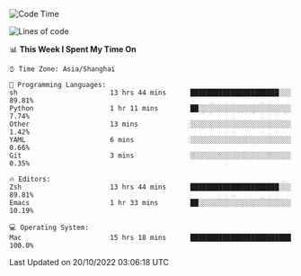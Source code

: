 <!--START_SECTION:waka-->
![Code Time](http://img.shields.io/badge/Code%20Time-925%20hrs%202%20mins-blue)

![Lines of code](https://img.shields.io/badge/From%20Hello%20World%20I%27ve%20Written-23%20Thousand%20lines%20of%20code-blue)

📊 **This Week I Spent My Time On** 

```text
⌚︎ Time Zone: Asia/Shanghai

💬 Programming Languages: 
sh                       13 hrs 44 mins      ██████████████████████░░░   89.81% 
Python                   1 hr 11 mins        ██░░░░░░░░░░░░░░░░░░░░░░░   7.74% 
Other                    13 mins             ░░░░░░░░░░░░░░░░░░░░░░░░░   1.42% 
YAML                     6 mins              ░░░░░░░░░░░░░░░░░░░░░░░░░   0.66% 
Git                      3 mins              ░░░░░░░░░░░░░░░░░░░░░░░░░   0.35%

🔥 Editors: 
Zsh                      13 hrs 44 mins      ██████████████████████░░░   89.81% 
Emacs                    1 hr 33 mins        ██░░░░░░░░░░░░░░░░░░░░░░░   10.19%

💻 Operating System: 
Mac                      15 hrs 18 mins      █████████████████████████   100.0%

```


 Last Updated on 20/10/2022 03:06:18 UTC
<!--END_SECTION:waka-->

